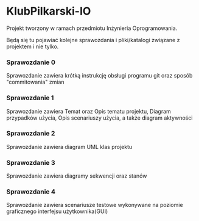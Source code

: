 # KlubPilkarski-IO
Projekt tworzony w ramach przedmiotu Inżynieria Oprogramowania.

Będą się tu pojawiać kolejne sprawozdania i pliki/katalogi związane z projektem i nie tylko.

### Sprawozdanie 0
Sprawozdanie zawiera krótką instrukcję obsługi programu git oraz sposób "commitowania" zmian

### Sprawozdanie 1
Sprawozdanie zawiera Temat oraz Opis tematu projektu, Diagram przypadków użycia, Opis scenariuszy użycia, a także diagram aktywności 

### Sprawozdanie 2
Sprawozdanie zawiera diagram UML klas projektu

### Sprawozdanie 3
Sprawozdanie zawiera diagramy sekwencji oraz stanów

### Sprawozdanie 4
Sprawozdanie zawiera scenariusze testowe wykonywane na poziomie graficznego interfejsu użytkownika(GUI)
